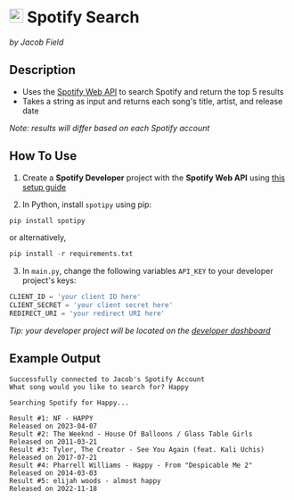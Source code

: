 # <img src="https://www.pngall.com/wp-content/uploads/9/Spotify-Logo-PNG-Picture.png" alt="Image of spotify logo" width="25" height="25"> Spotify Search
_by Jacob Field_

## Description
- Uses the [Spotify Web API](https://developer.spotify.com/documentation/web-api) to search Spotify and return the top 5 results
- Takes a string as input and returns each song's title, artist, and release date

_Note: results will differ based on each Spotify account_

## How To Use
1. Create a **Spotify Developer** project with the **Spotify Web API** using [this setup guide](https://developer.spotify.com/documentation/web-api)

2. In Python, install `spotipy` using pip:
```python
pip install spotipy
```
or alternatively,
```python
pip install -r requirements.txt
```

3. In `main.py`, change the following variables `API_KEY` to your developer project's keys:
```python
CLIENT_ID = 'your client ID here'
CLIENT_SECRET = 'your client secret here'
REDIRECT_URI = 'your redirect URI here'
```
_Tip: your developer project will be located on the [developer dashboard](https://developer.spotify.com/dashboard)_

## Example Output
```
Successfully connected to Jacob's Spotify Account
What song would you like to search for? Happy

Searching Spotify for Happy...

Result #1: NF - HAPPY                                                                  	Released on 2023-04-07
Result #2: The Weeknd - House Of Balloons / Glass Table Girls                          	Released on 2011-03-21
Result #3: Tyler, The Creator - See You Again (feat. Kali Uchis)                       	Released on 2017-07-21
Result #4: Pharrell Williams - Happy - From "Despicable Me 2"                          	Released on 2014-03-03
Result #5: elijah woods - almost happy                                                 	Released on 2022-11-18
```
